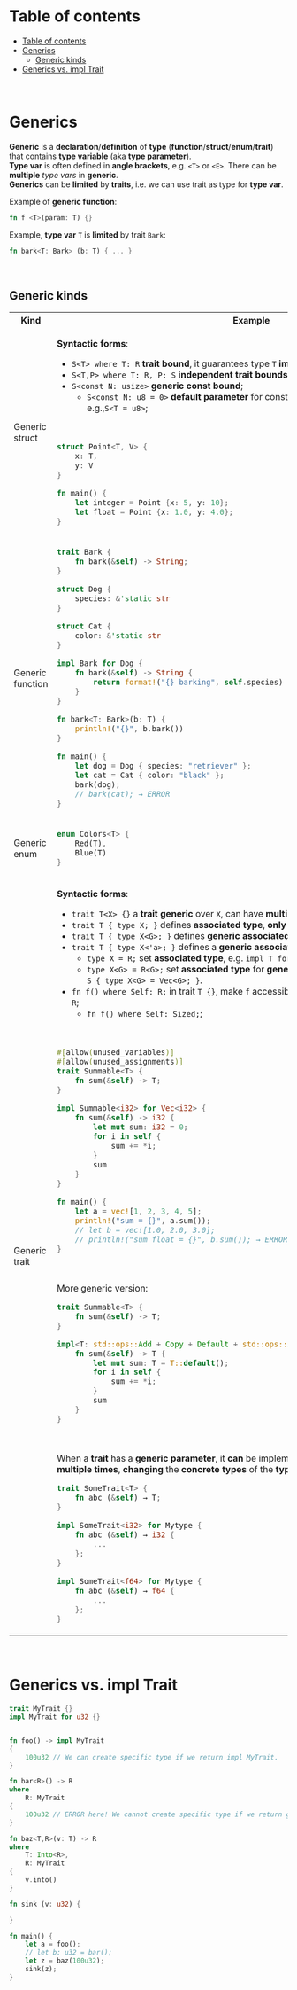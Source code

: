 # Table of contents
- [Table of contents](#table-of-contents)
- [Generics](#generics)
  - [Generic kinds](#generic-kinds)
- [Generics vs. impl Trait](#generics-vs-impl-trait)

<br>

# Generics
**Generic** is a **declaration**/**definition** of **type** (**function**/**struct**/**enum**/**trait**) that contains **type variable** (aka **type parameter**).<br>
**Type var** is often defined in **angle brackets**, e.g. `<T>` or `<E>`. There can be **multiple** *type vars* in **generic**.<br>
**Generics** can be **limited** by **traits**, i.e. we can use trait as type for **type var**.

Example of **generic function**:
```Rust
fn f <T>(param: T) {}
```

Example, **type var** `T` is **limited** by trait `Bark`:
```Rust
fn bark<T: Bark> (b: T) { ... }
```

<br>

## Generic kinds
<table>
    <tr>
        <th>Kind</th>
        <th>Example</th>
    </tr>
    <tr></tr>
    <tr>
        <td>Generic struct</td>
<td>

**Syntactic forms**:
- `S<T> where T: R` **trait bound**, it guarantees type `T` **impls** trait `R`, the `S<T: R>` is *short form*;
- `S<T,P> where T: R, P: S` **independent trait bounds**, here one for `T` and one for `P`;
- `S<const N: usize>` **generic const bound**;
  - `S<const N: u8 = 0>` **default parameter** for constants;
`S<T = R>` **default parameter**, e.g.,`S<T = u8>`;

<br>

```Rust
struct Point<T, V> {
    x: T,
    y: V
}

fn main() {
    let integer = Point {x: 5, y: 10};
    let float = Point {x: 1.0, y: 4.0};
}
```

</td>
    </tr>
    <tr></tr>
    <tr>
        <td>Generic function</td>
<td>

```Rust
trait Bark {
    fn bark(&self) -> String;
}

struct Dog {
    species: &'static str
}

struct Cat {
    color: &'static str
}

impl Bark for Dog {
    fn bark(&self) -> String {
        return format!("{} barking", self.species)
    }
}

fn bark<T: Bark>(b: T) {
    println!("{}", b.bark())
}

fn main() {
    let dog = Dog { species: "retriever" };
    let cat = Cat { color: "black" };
    bark(dog);
    // bark(cat); → ERROR
}
```

</td>
    </tr>
    <tr></tr>
    <tr>
        <td>Generic enum</td>
<td>

```Rust
enum Colors<T> {
    Red(T),
    Blue(T)
}
```

</td>
    </tr>
    <tr></tr>
    <tr>
        <td>Generic trait</td>
<td>

**Syntactic forms**:
- `trait T<X> {}` a **trait generic** over `X`, can have **multiple** `impl T<X> for S` (one per `X`);
- `trait T { type X; }` defines **associated type**, **only one** `impl T for S` **possible**;
- `trait T { type X<G>; }` defines **generic associated type**;
- `trait T { type X<'a>; }` defines a **generic associated type** generic over a lifetime;
  - `type X = R;` set **associated type**, e.g. `impl T for S { type X = R; }`;
  - `type X<G> = R<G>;` set **associated type** for **generic associated type**, e.g., `impl T for S { type X<G> = Vec<G>; }`.
- `fn f() where Self: R;` in trait `T {}`, make `f` accessible **only** on types known to also `impl R`;
  - `fn f() where Self: Sized;`;

<br>

```Rust
#[allow(unused_variables)]
#[allow(unused_assignments)]
trait Summable<T> {
    fn sum(&self) -> T;
}

impl Summable<i32> for Vec<i32> {
    fn sum(&self) -> i32 {
        let mut sum: i32 = 0;
        for i in self {
            sum += *i;
        }
        sum
    }
}

fn main() {
    let a = vec![1, 2, 3, 4, 5];
    println!("sum = {}", a.sum());
    // let b = vec![1.0, 2.0, 3.0];
    // println!("sum float = {}", b.sum()); → ERROR, not implemented for float!
}
```

<br>

More generic version:
```Rust
trait Summable<T> {
    fn sum(&self) -> T;
}

impl<T: std::ops::Add + Copy + Default + std::ops::AddAssign> Summable<T> for Vec<T> {
    fn sum(&self) -> T {
        let mut sum: T = T::default();
        for i in self {
            sum += *i;
        }
        sum
    }
}
```

<br>

When a **trait** has a **generic parameter**, it **can** be implemented for a **some type**, (e.g. `Mytype`) **multiple times**, **changing** the **concrete types** of the **type var each time**, example:


```Rust
trait SomeTrait<T> {
    fn abc (&self) → T;
}

impl SomeTrait<i32> for Mytype {
    fn abc (&self) → i32 {
        ...
    };
}

impl SomeTrait<f64> for Mytype {
    fn abc (&self) → f64 {
        ...
    };
}
```

</td>
    </tr>
</table>

<br>

# Generics vs. impl Trait
```rust
trait MyTrait {}
impl MyTrait for u32 {}


fn foo() -> impl MyTrait
{
    100u32 // We can create specific type if we return impl MyTrait.
}

fn bar<R>() -> R
where
    R: MyTrait
{
    100u32 // ERROR here! We cannot create specific type if we return generic.
}

fn baz<T,R>(v: T) -> R
where
    T: Into<R>,
    R: MyTrait
{
    v.into()
}

fn sink (v: u32) {

}

fn main() {
    let a = foo();
    // let b: u32 = bar();
    let z = baz(100u32);
    sink(z);
}
```